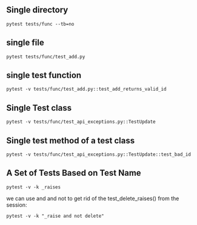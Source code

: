 ## Single directory

``` shell
pytest tests/func --tb=no
```

## single file


``` shell
pytest tests/func/test_add.py
```

## single test function

``` shell
pytest -v tests/func/test_add.py::test_add_returns_valid_id
```

## Single Test class

``` shell
pytest -v tests/func/test_api_exceptions.py::TestUpdate
```

## Single test method of a test class

``` shell
pytest -v tests/func/test_api_exceptions.py::TestUpdate::test_bad_id
```

## A Set of Tests Based on Test Name

``` shell
pytest -v -k _raises
```

we can use and and not to get rid of the test_delete_raises() from the session:

``` shell
pytest -v -k "_raise and not delete"
```